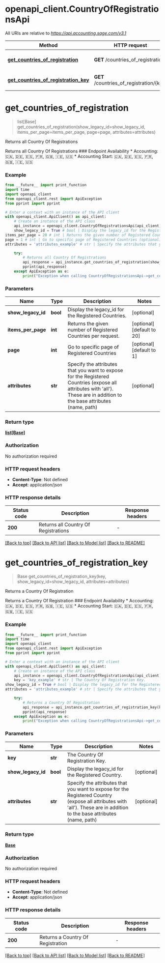 # openapi_client.CountryOfRegistrationsApi

All URIs are relative to *https://api.accounting.sage.com/v3.1*

Method | HTTP request | Description
------------- | ------------- | -------------
[**get_countries_of_registration**](CountryOfRegistrationsApi.md#get_countries_of_registration) | **GET** /countries_of_registration | Returns all Country Of Registrations
[**get_countries_of_registration_key**](CountryOfRegistrationsApi.md#get_countries_of_registration_key) | **GET** /countries_of_registration/{key} | Returns a Country Of Registration


# **get_countries_of_registration**
> list[Base] get_countries_of_registration(show_legacy_id=show_legacy_id, items_per_page=items_per_page, page=page, attributes=attributes)

Returns all Country Of Registrations

Returns all Country Of Registrations  ### Endpoint Availability  * Accounting: 🇨🇦, 🇩🇪, 🇪🇸, 🇫🇷, 🇬🇧, 🇮🇪, 🇺🇸 * Accounting Start: 🇨🇦, 🇩🇪, 🇪🇸, 🇫🇷, 🇬🇧, 🇮🇪, 🇺🇸

### Example

```python
from __future__ import print_function
import time
import openapi_client
from openapi_client.rest import ApiException
from pprint import pprint

# Enter a context with an instance of the API client
with openapi_client.ApiClient() as api_client:
    # Create an instance of the API class
    api_instance = openapi_client.CountryOfRegistrationsApi(api_client)
    show_legacy_id = True # bool | Display the legacy_id for the Registered Countries. (optional)
items_per_page = 20 # int | Returns the given number of Registered Countries per request. (optional) (default to 20)
page = 1 # int | Go to specific page of Registered Countries (optional) (default to 1)
attributes = 'attributes_example' # str | Specify the attributes that you want to expose for the Registered Countries (expose all attributes with 'all'). These are in addition to the base attributes (name, path) (optional)

    try:
        # Returns all Country Of Registrations
        api_response = api_instance.get_countries_of_registration(show_legacy_id=show_legacy_id, items_per_page=items_per_page, page=page, attributes=attributes)
        pprint(api_response)
    except ApiException as e:
        print("Exception when calling CountryOfRegistrationsApi->get_countries_of_registration: %s\n" % e)
```

### Parameters

Name | Type | Description  | Notes
------------- | ------------- | ------------- | -------------
 **show_legacy_id** | **bool**| Display the legacy_id for the Registered Countries. | [optional] 
 **items_per_page** | **int**| Returns the given number of Registered Countries per request. | [optional] [default to 20]
 **page** | **int**| Go to specific page of Registered Countries | [optional] [default to 1]
 **attributes** | **str**| Specify the attributes that you want to expose for the Registered Countries (expose all attributes with &#39;all&#39;). These are in addition to the base attributes (name, path) | [optional] 

### Return type

[**list[Base]**](Base.md)

### Authorization

No authorization required

### HTTP request headers

 - **Content-Type**: Not defined
 - **Accept**: application/json

### HTTP response details
| Status code | Description | Response headers |
|-------------|-------------|------------------|
**200** | Returns all Country Of Registrations |  -  |

[[Back to top]](#) [[Back to API list]](../README.md#documentation-for-api-endpoints) [[Back to Model list]](../README.md#documentation-for-models) [[Back to README]](../README.md)

# **get_countries_of_registration_key**
> Base get_countries_of_registration_key(key, show_legacy_id=show_legacy_id, attributes=attributes)

Returns a Country Of Registration

Returns a Country Of Registration  ### Endpoint Availability  * Accounting: 🇨🇦, 🇩🇪, 🇪🇸, 🇫🇷, 🇬🇧, 🇮🇪, 🇺🇸 * Accounting Start: 🇨🇦, 🇩🇪, 🇪🇸, 🇫🇷, 🇬🇧, 🇮🇪, 🇺🇸

### Example

```python
from __future__ import print_function
import time
import openapi_client
from openapi_client.rest import ApiException
from pprint import pprint

# Enter a context with an instance of the API client
with openapi_client.ApiClient() as api_client:
    # Create an instance of the API class
    api_instance = openapi_client.CountryOfRegistrationsApi(api_client)
    key = 'key_example' # str | The Country Of Registration Key.
show_legacy_id = True # bool | Display the legacy_id for the Registered Country. (optional)
attributes = 'attributes_example' # str | Specify the attributes that you want to expose for the Registered Country (expose all attributes with 'all'). These are in addition to the base attributes (name, path) (optional)

    try:
        # Returns a Country Of Registration
        api_response = api_instance.get_countries_of_registration_key(key, show_legacy_id=show_legacy_id, attributes=attributes)
        pprint(api_response)
    except ApiException as e:
        print("Exception when calling CountryOfRegistrationsApi->get_countries_of_registration_key: %s\n" % e)
```

### Parameters

Name | Type | Description  | Notes
------------- | ------------- | ------------- | -------------
 **key** | **str**| The Country Of Registration Key. | 
 **show_legacy_id** | **bool**| Display the legacy_id for the Registered Country. | [optional] 
 **attributes** | **str**| Specify the attributes that you want to expose for the Registered Country (expose all attributes with &#39;all&#39;). These are in addition to the base attributes (name, path) | [optional] 

### Return type

[**Base**](Base.md)

### Authorization

No authorization required

### HTTP request headers

 - **Content-Type**: Not defined
 - **Accept**: application/json

### HTTP response details
| Status code | Description | Response headers |
|-------------|-------------|------------------|
**200** | Returns a Country Of Registration |  -  |

[[Back to top]](#) [[Back to API list]](../README.md#documentation-for-api-endpoints) [[Back to Model list]](../README.md#documentation-for-models) [[Back to README]](../README.md)

